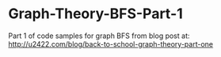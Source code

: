 # Graph-Theory-BFS-Part-1
Part 1 of code samples for graph BFS from blog post at: http://u2422.com/blog/back-to-school-graph-theory-part-one
